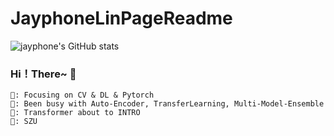 # JayphoneLinPageReadme

![jayphone's GitHub stats](https://github-readme-stats.vercel.app/api?username=jayphone17&show_icons=true&theme=Gradient)


### Hi！There~ 👋


```
📕: Focusing on CV & DL & Pytorch
🔨: Been busy with Auto-Encoder, TransferLearning, Multi-Model-Ensemble
🧱: Transformer about to INTRO
🏫: SZU

```
